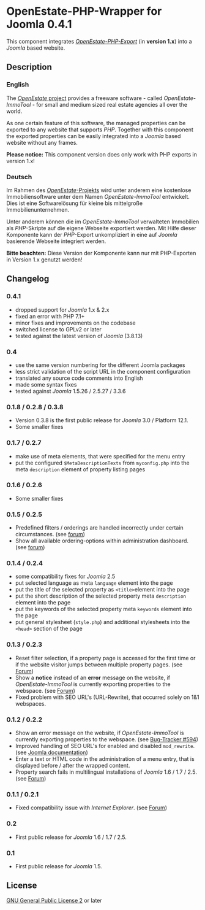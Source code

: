 OpenEstate-PHP-Wrapper for Joomla 0.4.1
=======================================

This component integrates [*OpenEstate-PHP-Export*](https://github.com/OpenEstate/OpenEstate-PHP-Export) 
(in **version 1.x**) into a *Joomla* based website. 


Description
-----------

### English

The [*OpenEstate* project](https://openestate.org) provides a freeware software - called *OpenEstate-ImmoTool* - for 
small and medium sized real estate agencies all over the world.

As one certain feature of this software, the managed properties can be exported to any website that supports *PHP*. 
Together with this component the exported properties can be easily integrated into a *Joomla* based website without any 
frames.

**Please notice:** This component version does only work with PHP exports in version 1.x!

### Deutsch

Im Rahmen des [*OpenEstate*-Projekts](https://openestate.org) wird unter anderem eine kostenlose Immobiliensoftware 
unter dem Namen *OpenEstate-ImmoTool* entwickelt. Dies ist eine Softwarelösung für kleine bis mittelgroße 
Immobilienunternehmen.

Unter anderem können die im *OpenEstate-ImmoTool* verwalteten Immobilien als *PHP*-Skripte auf die eigene Webseite 
exportiert werden. Mit Hilfe dieser Komponente kann der *PHP*-Export unkompliziert in eine auf *Joomla* basierende 
Webseite integriert werden.

**Bitte beachten:** Diese Version der Komponente kann nur mit PHP-Exporten in Version 1.x genutzt werden!


Changelog
---------

### 0.4.1

-   dropped support for *Joomla* 1.x & 2.x
-   fixed an error with PHP 7.1+
-   minor fixes and improvements on the codebase
-   switched license to GPLv2 or later
-   tested against the latest version of *Joomla* (3.8.13)


### 0.4

-   use the same version numbering for the different Joomla packages
-   less strict validation of the script URL in the component configuration
-   translated any source code comments into English
-   made some syntax fixes
-   tested against *Joomla* 1.5.26 / 2.5.27 / 3.3.6

### 0.1.8 / 0.2.8 / 0.3.8

-   Version 0.3.8 is the first public release for *Joomla* 3.0 / Platform 12.1.
-   Some smaller fixes

### 0.1.7 / 0.2.7

-   make use of meta elements, that were specified for the menu entry
-   put the configured `$MetaDescriptionTexts` from `myconfig.php` into the meta `description` element of property 
    listing pages

### 0.1.6 / 0.2.6

-   Some smaller fixes

### 0.1.5 / 0.2.5

-   Predefined filters / orderings are handled incorrectly under certain circumstances.
    (see [forum](http://board.openestate.org/viewtopic.php?f=7&t=8698))
-   Show all available ordering-options within administration dashboard.
    (see [forum](http://board.openestate.org/viewtopic.php?f=7&t=8763#p12562))

### 0.1.4 / 0.2.4

-   some compatibility fixes for *Joomla* 2.5
-   put selected language as meta `language` element into the page
-   put the title of the selected property as `<title>`element  into the page
-   put the short description of the selected property meta `description` element into the page
-   put the keywords of the selected property meta `keywords` element into the page
-   put general stylesheet (`style.php`) and additional stylesheets into the `<head>` section of the page

### 0.1.3 / 0.2.3

-   Reset filter selection, if a property page is accessed for the first time or if the website visitor jumps between 
    multiple property pages. 
    (see [Forum](http://board.openestate.org/viewtopic.php?f=7&t=3329))
-   Show a **notice** instead of an **error** message on the website, if *OpenEstate-ImmoTool* is currently exporting 
    properties to the webspace.
    (see [Forum](http://board.openestate.org/viewtopic.php?f=6&t=3208))
-   Fixed problem with SEO URL's (URL-Rewrite), that occurred solely on 1&1 webspaces.

### 0.1.2 / 0.2.2

-   Show an error message on the website, if *OpenEstate-ImmoTool* is currently exporting properties to the webspace.
    (see [Bug-Tracker #594](http://tracker.openestate.org/view.php?id=594))
-   Improved handling of SEO URL's for enabled and disabled `mod_rewrite`.
    (see [Joomla documentation](http://docs.joomla.org/How_do_you_implement_Search_Engine_Friendly_URLs_%28SEF%29%3F))
-   Enter a text or HTML code in the administration of a menu entry, that is displayed before / after the wrapped 
    content.
-   Property search fails in multilingual installations of *Joomla* 1.6 / 1.7 / 2.5.
    (see [Forum](http://board.openestate.org/viewtopic.php?f=16&p=3929#p3870))

### 0.1.1 / 0.2.1

-   Fixed compatibility issue with *Internet Explorer*.
    (see [Forum](http://board.openestate.org/viewtopic.php?f=7&t=1949))

### 0.2

-   First public release for *Joomla* 1.6 / 1.7 / 2.5.

### 0.1

-   First public release for *Joomla* 1.5.


License
-------

[GNU General Public License 2](http://www.gnu.org/licenses/gpl-2.0.html) or later
